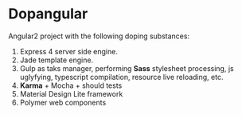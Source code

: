 # Dopangular
Angular2 project with the following doping substances:

1. Express 4 server side engine.
2. Jade template engine.
3. Gulp as taks manager, performing **Sass** stylesheet processing, js uglyfying, typescript compilation, resource live reloading, etc.
4. **Karma** + Mocha + should tests
5. Material Design Lite framework
6. Polymer web components
